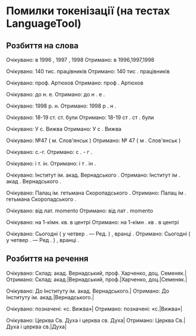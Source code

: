 # Помилки токенізації (на тестах LanguageTool)

## Розбиття на слова

Очікувано: в 1996 , 1997 , 1998
Отримано:  в 1996,1997,1998

Очікувано: 140 тис. працівників
Отримано:  140 тис . працівників

Очікувано: проф. Артюхов
Отримано:  проф . Артюхов

Очікувано: до н. е.
Отримано:  до н . е .

Очікувано: 1998 р. н.
Отримано:  1998 р . н .

Очікувано: 18-19 ст. ст. були
Отримано:  18-19 ст . ст . були

Очікувано: У с. Вижва
Отримано:  У с . Вижва

Очікувано: №47 ( м. Слов'янськ )
Отримано:  № 47 ( м . Слов'янськ )

Очікувано: с.-г.
Отримано:  с . - г .

Очікувано: і т. ін.
Отримано:  і т . ін .

Очікувано: Інститут ім. акад. Вернадського .
Отримано:  Інститут ім . акад . Вернадського .

Очікувано: Палац ім. гетьмана Скоропадського .
Отримано:  Палац ім . гетьмана Скоропадського .

Очікувано: від лат. momento
Отримано:  від лат . momento

Очікувано: на 1-кімн. кв. в центрі
Отримано:  на 1-кімн . кв . в центрі

Очікувано: Сьогодні ( у четвер . — Ред. ) , вранці .
Отримано:  Сьогодні ( у четвер . — Ред . ) , вранці .

## Розбиття на речення

Очікувано: Склад: акад. Вернадський, проф. Харченко, доц. Семеняк.|
Отримано:  Склад: акад.|Вернадський, проф.|Харченко, доц.|Семеняк.|

Очікувано: До Інституту ім. акад. Вернадського.|
Отримано:  До Інституту ім. акад.|Вернадського.|

Очікувано: позначені: «с. Вижва»|
Отримано:  позначені: «с.|Вижва»|

Очікувано: Церква Св. Духа і церква св. Духа|
Отримано:  Церква Св.|Духа і церква св.|Духа|
